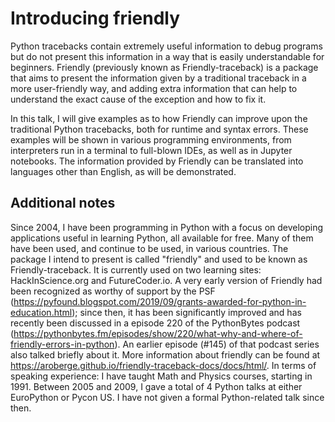 # Introducing friendly

Python tracebacks contain extremely useful information to debug programs but do not present this information in a way that is easily understandable for beginners. Friendly (previously known as Friendly-traceback) is a package that aims to present the information given by a traditional traceback in a more user-friendly way, and adding extra information that can help to understand the exact cause of the exception and how to fix it.

In this talk, I will give examples as to how Friendly can improve upon the traditional Python tracebacks, both for runtime and syntax errors. These examples will be shown in various programming environments, from interpreters run in a terminal to full-blown IDEs, as well as in Jupyter notebooks. The information provided by Friendly can be translated into languages other than English, as will be demonstrated.


## Additional notes

Since 2004, I have been programming in Python with a focus on developing applications useful in learning Python, all available for free. Many of them have been used, and continue to be used, in various countries. The package I intend to present is called "friendly" and used to be known as Friendly-traceback. It is currently used on two learning sites: HackInScience.org and FutureCoder.io. A very early version of Friendly had been recognized as worthy of support by the PSF (https://pyfound.blogspot.com/2019/09/grants-awarded-for-python-in-education.html); since then, it has been significantly improved and has recently been discussed in a episode 220 of the PythonBytes podcast (https://pythonbytes.fm/episodes/show/220/what-why-and-where-of-friendly-errors-in-python). An earlier episode (#145) of that podcast series also talked briefly about it. More information about friendly can be found at https://aroberge.github.io/friendly-traceback-docs/docs/html/. In terms of speaking experience: I have taught Math and Physics courses, starting in 1991. Between 2005 and 2009, I gave a total of 4 Python talks at either EuroPython or Pycon US. I have not given a formal Python-related talk since then.
